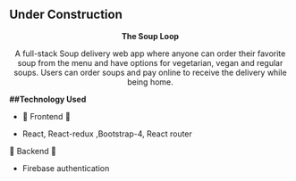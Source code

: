 ## Under Construction 

<div align="center">

**The Soup Loop**

<p>A full-stack Soup delivery web app where anyone can order their favorite soup from the menu and have options for vegetarian, vegan and regular soups. Users can order soups and pay online to receive the delivery while being home.</p>

</div>


**##Technology Used**


- :stars: Frontend :stars:

* React, React-redux ,Bootstrap-4, React router

 :stars: Backend :stars:

* Firebase authentication





